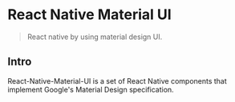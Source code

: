 # React Native Material UI

>React native by using material design UI.

## Intro

React-Native-Material-UI is a set of React Native components that implement Google's Material Design specification.
